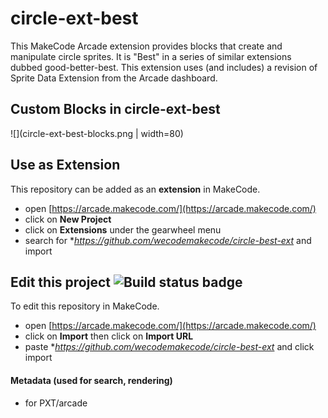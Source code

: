 # circle-ext-best

This MakeCode Arcade extension provides blocks that create and manipulate circle sprites. It is "Best" in a series of similar extensions dubbed good-better-best. This extension uses (and includes) a revision of Sprite Data Extension from the Arcade dashboard.

## Custom Blocks in circle-ext-best
![](circle-ext-best-blocks.png | width=80)





## Use as Extension

This repository can be added as an **extension** in MakeCode.

* open [https://arcade.makecode.com/](https://arcade.makecode.com/)
* click on **New Project**
* click on **Extensions** under the gearwheel menu
* search for **https://github.com/wecodemakecode/circle-best-ext* and import

## Edit this project ![Build status badge](https://github.com/wecodemakecode/circle-ext-with-data-ext/workflows/MakeCode/badge.svg)

To edit this repository in MakeCode.

* open [https://arcade.makecode.com/](https://arcade.makecode.com/)
* click on **Import** then click on **Import URL**
* paste **https://github.com/wecodemakecode/circle-best-ext* and click import

#### Metadata (used for search, rendering)

* for PXT/arcade
<script src="https://makecode.com/gh-pages-embed.js"></script><script>makeCodeRender("{{ site.makecode.home_url }}", "{{ site.github.owner_name }}/{{ site.github.repository_name }}");</script>
